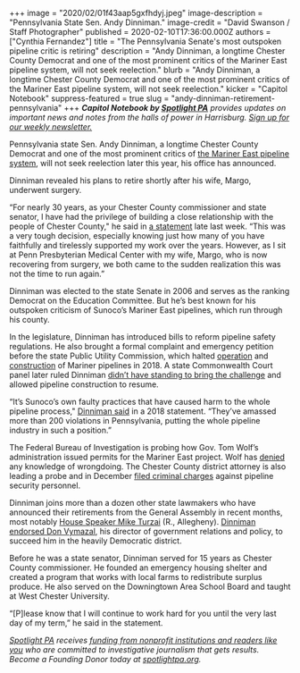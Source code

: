 +++
image = "2020/02/01f43aap5gxfhdyj.jpeg"
image-description = "Pennsylvania State Sen. Andy Dinniman."
image-credit = "David Swanson / Staff Photographer"
published = 2020-02-10T17:36:00.000Z
authors = ["Cynthia Fernandez"]
title = "The Pennsylvania Senate's most outspoken pipeline critic is retiring"
description = "Andy Dinniman, a longtime Chester County Democrat and one of the most prominent critics of the Mariner East pipeline system, will not seek reelection."
blurb = "Andy Dinniman, a longtime Chester County Democrat and one of the most prominent critics of the Mariner East pipeline system, will not seek reelection."
kicker = "Capitol Notebook"
suppress-featured = true
slug = "andy-dinniman-retirement-pennsylvania"
+++
<i><b>Capitol Notebook by </b></i><a href="https://www.spotlightpa.org/"><i><b>Spotlight PA</b></i></a><i> provides updates on important news and notes from the halls of power in Harrisburg. </i><a href="https://www.spotlightpa.org/newsletters"><i>Sign up for our weekly newsletter.</i></a>

Pennsylvania state Sen. Andy Dinniman, a longtime Chester County Democrat and one of the most prominent critics of <a href="https://www.inquirer.com/business/energy/mariner-east-pipeline-fbi-investigation-pennsylvania-governor-tom-wolf-20191113.html" target=_blank>the Mariner East pipeline system</a>, will not seek reelection later this year, his office has announced.

Dinniman revealed his plans to retire shortly after his wife, Margo, underwent surgery.

“For nearly 30 years, as your Chester County commissioner and state senator, I have had the privilege of building a close relationship with the people of Chester County," he said in <a href="https://www.senatordinniman.com/senator-dinniman-announces-retirement" target=_blank>a statement</a> late last week. “This was a very tough decision, especially knowing just how many of you have faithfully and tirelessly supported my work over the years. However, as I sit at Penn Presbyterian Medical Center with my wife, Margo, who is now recovering from surgery, we both came to the sudden realization this was not the time to run again.”

Dinniman was elected to the state Senate in 2006 and serves as the ranking Democrat on the Education Committee. But he’s best known for his outspoken criticism of Sunoco’s Mariner East pipelines, which run through his county.

In the legislature, Dinniman has introduced bills to reform pipeline safety regulations. He also brought a formal complaint and emergency petition before the state Public Utility Commission, which halted <a href="https://www.inquirer.com/philly/business/energy/puc-halts-sunoco-mariner-east-me2-pipeline-dinniman-20180524.html" target="_blank">operation</a> and <a href="https://www.inquirer.com/philly/business/energy/puc-allows-mariner-east-me1-pipeline-to-restart-west-whiteland-20180614.html" target="_blank">construction</a> of Mariner pipelines in 2018. A state Commonwealth Court panel later ruled Dinniman <a href="https://www.inquirer.com/business/energy/mariner-east-pipeline-dinniman-case-pennsylvania-court-ruling-20190909.html" target="_blank">didn’t have standing to bring the challenge</a> and allowed pipeline construction to resume.

“It’s Sunoco’s own faulty practices that have caused harm to the whole pipeline process," <a href="https://www.senatordinniman.com/puc-maintains-shutdown-of-mariner-east-2-2x-in-west-whiteland" target=_blank>Dinniman said</a> in a 2018 statement. “They’ve amassed more than 200 violations in Pennsylvania, putting the whole pipeline industry in such a position.”

<script src="https://www.spotlightpa.org/embed.js" async></script><div data-spl-embed-version="1" data-spl-src="https://www.spotlightpa.org/embeds/newsletter/"></div>

The Federal Bureau of Investigation is probing how Gov. Tom Wolf’s administration issued permits for the Mariner East project. Wolf has <a href="https://stateimpact.npr.org/pennsylvania/2019/11/14/wolf-says-hes-unaware-of-any-wrongdoing-in-pipeline-permitting-process/" target="_blank">denied</a> any knowledge of wrongdoing. The Chester County district attorney is also leading a probe and in December <a href="https://www.inquirer.com/news/mariner-east-pipeline-workers-state-constables-chester-county-tom-hogan-20191203.html" target="_blank">filed criminal charges</a> against pipeline security personnel.

Dinniman joins more than a dozen other state lawmakers who have announced their retirements from the General Assembly in recent months, most notably <a href="https://www.inquirer.com/news/pennsylvania/spl/mike-turzai-pennsylvania-house-speaker-retiring-20200123.html" target="_blank">House Speaker Mike Turzai</a> (R., Allegheny). <a href="https://andydinniman.com/insights/2020/02/07/a-difficult-decision-a-clear-choice-the-right-path-forward/" target="_blank">Dinniman endorsed Don Vymazal</a>, his director of government relations and policy, to succeed him in the heavily Democratic district.

Before he was a state senator, Dinniman served for 15 years as Chester County commissioner. He founded an emergency housing shelter and created a program that works with local farms to redistribute surplus produce. He also served on the Downingtown Area School Board and taught at West Chester University.

“\[P]lease know that I will continue to work hard for you until the very last day of my term,” he said in the statement.

<a href="https://www.spotlightpa.org/"><i>Spotlight PA</i></a><i> receives </i><a href="https://www.spotlightpa.org/support"><i>funding from nonprofit institutions and readers like you</i></a><i> who are committed to investigative journalism that gets results. Become a Founding Donor today at </i><a href="https://www.spotlightpa.org/"><i>spotlightpa.org</i></a><i>.</i>
